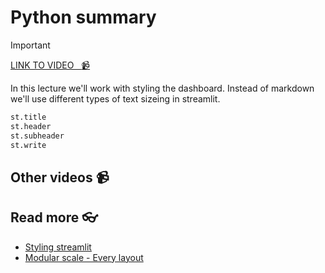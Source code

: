 # Python summary 

<!-- [![video](https://github.com/kokchun/assets/blob/025ae8622a25d5522d11b21108f52f1df9388ea2/data_warehouse/snowflake_free_trial.png?raw=true)](https://github.com/kokchun/assets/blob/025ae8622a25d5522d11b21108f52f1df9388ea2/data_warehouse/snowflake_free_trial.png?raw=true) -->

> [!IMPORTANT]
> [LINK TO VIDEO &nbsp; :video_camera:](https://)

In this lecture we'll work with styling the dashboard. Instead of markdown we'll use different types of text sizeing in streamlit.

```py
st.title
st.header
st.subheader
st.write
```



## Other videos :video_camera:


## Read more :eyeglasses:

- [Styling streamlit](https://blog.streamlit.io/introducing-theming/)
- [Modular scale - Every layout](https://every-layout.dev/rudiments/modular-scale/)